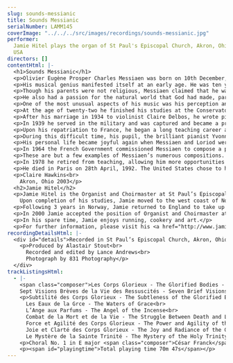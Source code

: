 ```yaml
---
slug: sounds-messianic
title: Sounds Messianic
serialNumber: LAMM145
coverImage: "../../../src/images/recordings/sounds-messianic.jpg"
performer:
  Jamie Hitel plays the organ of St Paul's Episcopal Church, Akron, Ohio,
  USA
directors: []
contentHtml: |-
  <h1>Sounds Messianic</h1>
  <p>Olivier Eugène Prosper Charles Messiaen was born on 10th December, 1908, in Avignon, France. He was the son of Shakespearean scholar Pierre Messiaen and poet Cécile Sauvage, and as such was destined to become one of the most influential composers of the twentieth century.</p>
  <p>His musical genius manifested itself at an early age. He was ten years old when he received a score of Debussy’s Pelléas et Mélisande, and was profoundly affected. He knew then that he was meant to be a composer. He began studying at the Paris Conservatoire at the remarkably young age of 11, and continued his formal training there until 1930. Among his famous professors were Dukas and Dupré. His first published works Le Banquet Céleste (The Heavenly Banquet) for organ in 1928 and the Eight Preludes for Piano in 1929, already displayed his interest and influence of ancient Greek modes and the meters of Greek verse.</p>
  <p>Though his parents were not religious, Messiaen claimed that he was “born a believer”. His faith was the cornerstone of his life. He gave his playing and his prodigious output of compositions to the glory of God. The Nativity, the Transfiguration of our Lord, the Resurrection, the Ascension of Jesus Christ and the hope of mankind in the afterlife were the religious themes to which he was most attracted.</p>
  <p>He also had a passion for the natural world that God had made, particularly for birds, which he claimed to be “the finest musicians on the planet”. Many of his works are dedicated to reproducing the unique songs of birds. Along with the aforementioned birds and ancient modes, he was influenced by the music of India, as catalogued in Sanskrit writings on melodic shapes and rhythms, and Asian music and form, particularly from Japan. He incorporated all of these elements into his compositions. In short, he created a unique musical language using these influences, which can be appreciated in his chromatic modal scales, rich textures, and striking use of rhythm.</p>
  <p>One of the most unusual aspects of his music was his perception and use of colour. Messiaen had a rare neurological “gift” called synesthesia, which is the blending of two different senses. The majority of synesthetes describe seeing colours that correspond to letters and numbers, but Messiaen saw colours that corresponded to music. He used this ability to compose sounds just as a painter uses paint to produce pictures. He said, “I think (and see) complexes of sound that correspond to complexes of colours. A complex of ten or twelve sounds, for example, may correspond to a red flecked with violet with orange streaks…the same sound complex always engenders the same colour complex, which is reproduced in lighter shades in high octaves and in darker shades in low octaves. But if the sound complex is transposed by a semitone, one tone, a third, a fourth, or a fifth, the colours change.” This phenomenon of synesthesia is actively being studied in many Universities, including an ongoing study at the University of Waterloo in Ontario.</p>
  <p>At the age of twenty-two he finished his studies at the Conservatoire, and was appointed Titular Organist for La Sainte Trinité (Holy Trinity) in Paris, a position which he held for life. This Church houses a magnificent Cavaillé-Coll organ which, constructed in the French tradition, was created to reproduce symphonic sound. He composed many pieces specifically for this organ including Les Corps Glorieux (The Glorified Bodies), heard on this recording.</p>
  <p>After his marriage in 1934 to violinist Claire Delbos, he wrote pieces expressing a new theme, the joy of family, such as Poèmes Pour Mi (Poems for Mi), Mi being his pet name for Claire, and Chants de Terre et de Ciel (Songs of Earth and Heaven), written after the birth of their son Pascal in 1937.</p>
  <p>In 1939 he served in the military and was captured and became a prisoner of war in Silesia, Germany. His Quatuor pour la Fin du Temps (Quartet for the End of Time) was written in the prison camp for the unlikely but available combination of clarinet, violin, piano and cello. It was first performed for 5000 prisoners and guards. It is probably still his best-known work.</p>
  <p>Upon his repatriation to France, he began a long teaching career at the Paris Conservatoire where his classes in composition, theory and analysis had a great influence on many, including Stockhausen, Xenakis, Boulez, George Benjamin and Yvonne Loriod. Unfortunately, tragedy befell him when his wife became gravely ill and completely lost her memory following an operation. She died in 1959 after many years in a sanatorium.</p>
  <p>During this difficult time, his pupil, the brilliant pianist Yvonne Loriod, became increasingly important to him and he wrote many pieces to suit her talents. Among these were Visions de L’Amen and a song cycle Harawi which became the first of a trilogy based on the Tristan legend. The others were the Turangalîla-symphonie and the Cinq Rechants for twelve mixed voices.</p>
  <p>His personal life became joyful again when Messiaen and Loriod were married in 1962. Much time was spent composing at his home near Grenoble, amidst the birds that inspired him. The immense work Catalogue d’Oiseaux (Catalogue of Birds) for solo piano, required travelling throughout France to study birds in their natural habitats. His Oiseaux Exotiques (Exotic Birds) is based on the tropical birds of the Americas and Asia. His “bird period” culminated in Chronochromie for orchestra where the bird songs and shrieks are heard among impressions of rocks and waterfalls. Continuing his travels, he and Loriod went to Japan, where he wrote Sept Haïkaï, to celebrate the Asian music he found so inspiring.</p>
  <p>In 1964 the French Government commissioned Messiaen to compose a piece to honour those who had died in World War II. Instead of the expected Requiem Mass, he composed a symphonic wind and percussion piece Et Expecto Resurrectionem Mortuorum (And I Look For The Resurrection of the Dead) taken from the Nicene Creed, again emphasising his strong and firm belief in the joy of the afterlife.</p>
  <p>These are but a few examples of Messiaen’s numerous compositions. Though often hailed as a genius, he was not initially universally appreciated, as is often the case when someone breaks new ground. Yet Messiaen remained true to his own vision of music, harmony and rhythm throughout.</p>
  <p>In 1978 he retired from teaching, allowing him more opportunities for travel, study and performance. Always a gentleman, he was described as kind and gentle, happy to talk to music lovers at his various concerts, and to sign autographs. The end of his life saw him finally heaped with honours in his native France and throughout the world. There is probably not a single composer in the second half of the 20th century and this century who has not been influenced by his work.</p>
  <p>He died in Paris on 28th April, 1992. The United States chose to honour him by naming a mountain in Utah “Mount Messiaen”, where his beloved birds continue to make “the most beautiful music on the planet”.</p>
  <p>Claire Hawkins<br>
    Akron, Ohio 2003</p>
  <h2>Jamie Hitel</h2>
  <p>Jamie Hitel is the Organist and Choirmaster at St Paul’s Episcopal Church in Akron, Ohio. He was born in 1967 in Southend-on-Sea, Essex, England, where he received his early music education. At the age of 14 he became Director of Music at St Alban’s Church in Westcliff, Essex, a position which he held until 1985, whereupon he began studying for his degree at Cambridge University. He studied economics and theology, whilst undertaking an organ scholarship at Robinson College. During this time he studied organ with David Sanger and James O’Donnell (currently organist at Westminster Abbey). At Cambridge his other duties as organ scholar included directing the Chapel Choir, conducting orchestral concerts, and arranging annual choir tours throughout Europe.<br>
    Upon completion of his studies, Jamie moved to the west coast of Norway to work as a church organist in two different locations.</p>
  <p>Following 3 years in Norway, Jamie returned to England to take up the position of Director of Music at Waltham Abbey, Essex - an ancient church dating back to 1060, where his predecessors included the eminent Thomas Tallis. He worked in Waltham Abbey for 8 years, during which time he studied organ with Peter Hurford and Kevin Bowyer, and developed and expanded the church’s music programme, making 3 CD recordings of the choir and organ, culminating in the disc<a href="./fallen1.htm"> For the Fallen, Music for Remembrance</a> (Lammas, 1998), which received critical acclaim. In August 1999, Jamie reached the finals of the Franz Liszt International Organ Competition in Budapest, Hungary.</p>
  <p>In 2000 Jamie accepted the position of Organist and Choirmaster at St Paul’s Episcopal Church in Akron, Ohio, home to the Royal School of Church Music in America. His duties here include directing the Choir of Men and Boys, The St Cecilia Girls’ Choir, St Paul’s Chorus, The Madrigal Singers, and the Chapel Choir (auditioned mixed voices). He is Artistic Director of St Paul’s Concert Series, showcase to some of the finest young musical talent in the world. Jamie maintains a full schedule of services, choral concerts, solo recitals, touring, and recording. His most recent choral CD, <a href="./musick.htm">For “M” is Musick</a> (Lammas 2002), features a selection of music sung by the choirs of St Paul’s, including Benjamin Britten’s Rejoice in the Lamb and the world première recording of Paul Ayres’ Advent Fantasia for organ.</p>
  <p>In his spare time, Jamie enjoys running, cookery and art.</p>
  <p>For further information, please visit his <a href="http://www.jamiehitel.com/">website</a>.</p>
recordingDetailsHtml: |-
  <div id="details">Recorded in St Paul’s Episcopal Church, Akron, Ohio, USA on 12th, 15th and 16th May 2002 by kind permission of the Rector.
    <p>Produced by Alastair Stout<br>
      Recorded and edited by Lance Andrews<br>
      Photograph by 831 Photography</p>
  </div>
trackListingsHtml:
  - |-
    <span class="composer">Les Corps Glorieux - The Glorified Bodies - Olivier Messiaen</span><br>
    Sept Visions Brèves de la Vie des Ressuscités - Seven Brief Visions of the Life of the Resurrected
    <p>Subtilité des Corps Glorieux - The Subtleness of the Glorified Bodies<br>
      Les Eaux de la Grce - The Waters of Grace<br>
      L’Ange aux Parfums - The Angel of the Incense<br>
      Combat de la Mort et de la Vie - The Struggle Between Death and Life<br>
      Force et Agilité des Corps Glorieux - The Power and Agility of the Glorified Bodies<br>
      Joie et Clarté des Corps Glorieux - The Joy and Radiance of the Glorified Bodies<br>
      Le Mystère de la Sainte Trinité - The Mystery of the Holy Trinity</p>
    <p>Choral No. 1 in E major <span class="composer">César Franck</span></p>
    <p><span id="playingtime">Total playing time 70m 47s</span></p>
---
```

